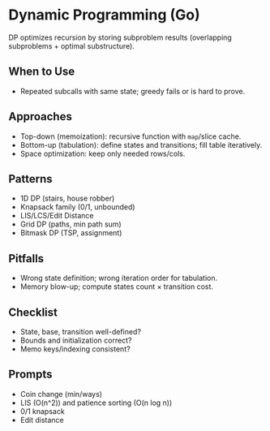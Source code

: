 # Dynamic Programming (Go)

DP optimizes recursion by storing subproblem results (overlapping subproblems + optimal substructure).

## When to Use
- Repeated subcalls with same state; greedy fails or is hard to prove.

## Approaches
- Top-down (memoization): recursive function with `map`/slice cache.
- Bottom-up (tabulation): define states and transitions; fill table iteratively.
- Space optimization: keep only needed rows/cols.

## Patterns
- 1D DP (stairs, house robber)
- Knapsack family (0/1, unbounded)
- LIS/LCS/Edit Distance
- Grid DP (paths, min path sum)
- Bitmask DP (TSP, assignment)

## Pitfalls
- Wrong state definition; wrong iteration order for tabulation.
- Memory blow-up; compute states count × transition cost.

## Checklist
- State, base, transition well-defined?
- Bounds and initialization correct?
- Memo keys/indexing consistent?

## Prompts
- Coin change (min/ways)
- LIS (O(n^2)) and patience sorting (O(n log n))
- 0/1 knapsack
- Edit distance
